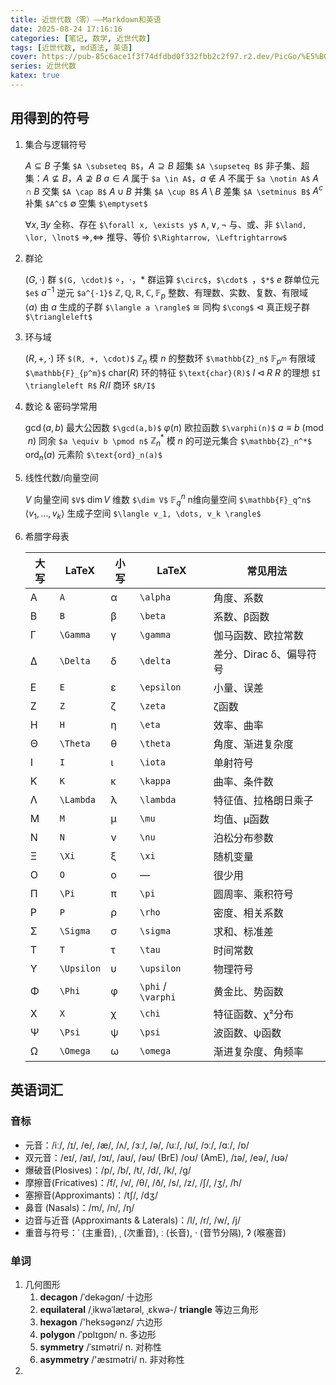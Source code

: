 ```yaml
---
title: 近世代数（零）——Markdown和英语
date: 2025-08-24 17:16:16
categories: [笔记, 数学, 近世代数]
tags: [近世代数, md语法, 英语]
cover: https://pub-85c6ace1f3f74dfdbd0f332fbb2c2f97.r2.dev/PicGo/%E5%B0%8F%E7%8B%97%E7%8B%97.jpg
series: 近世代数
katex: true
---
```


## 用得到的符号

1. 集合与逻辑符号

    $A \subseteq B$   子集  `$A \subseteq B$`，$A \supseteq B$   超集  `$A \supseteq B$`
    非子集、超集：$A \not\subseteq B$，$A \not\supseteq B$
    $a \in A$         属于  `$a \in A$`，$a \notin A$         不属于  `$a \notin A$`
    $A \cap B$         交集  `$A \cap B$`
    $A \cup B$         并集  `$A \cup B$`
    $A \setminus B$    差集  `$A \setminus B$`
    $A^c$              补集  `$A^c$`
    $\emptyset$       空集  `$\emptyset$`

    $\forall x, \exists y$   全称、存在  `$\forall x, \exists y$`
    $\land, \lor, \lnot$  与、或、非  `$\land, \lor, \lnot$`
    $\Rightarrow, \Leftrightarrow$  推导、等价  `$\Rightarrow, \Leftrightarrow$`

2. 群论

    $(G, \cdot)$        群  `$(G, \cdot)$`
    $\circ$，$\cdot$，$*$ 群运算  `$\circ$`，`$\cdot$ `，`$*$`
    $e$                 群单位元  `$e$`
    $a^{-1}$            逆元  `$a^{-1}$`
    $\mathbb{Z}, \mathbb{Q}, \mathbb{R}, \mathbb{C}, \mathbb{F}_p$  整数、有理数、实数、复数、有限域  
    $\langle a \rangle$  由 $a$ 生成的子群  `$\langle a \rangle$`
    $\cong$             同构  `$\cong$`
    $\triangleleft$      真正规子群  `$\triangleleft$`

3. 环与域
    
    $(R, +, \cdot)$    环  `$(R, +, \cdot)$`
    $\mathbb{Z}_n$     模 $n$ 的整数环  `$\mathbb{Z}_n$`
    $\mathbb{F}_{p^m}$ 有限域  `$\mathbb{F}_{p^m}$`
    $\text{char}(R)$   环的特征  `$\text{char}(R)$`
    $I \triangleleft R$   $R$ 的理想  `$I \triangleleft R$`
    $R/I$              商环  `$R/I$`

4. 数论 & 密码学常用

    $\gcd(a,b)$       最大公因数  `$\gcd(a,b)$`
    $\varphi(n)$      欧拉函数  `$\varphi(n)$`
    $a \equiv b \pmod n$  同余  `$a \equiv b \pmod n$`
    $\mathbb{Z}_n^*$   模 $n$ 的可逆元集合  `$\mathbb{Z}_n^*$`
    $\text{ord}_n(a)$  元素阶  `$\text{ord}_n(a)$`

5. 线性代数/向量空间

    $V$ 向量空间  `$V$`
    $\dim V$ 维数  `$\dim V$`
    $\mathbb{F}_q^n$ n维向量空间  `$\mathbb{F}_q^n$`
    $\langle v_1, \dots, v_k \rangle$ 生成子空间  `$\langle v_1, \dots, v_k \rangle$`

6. 希腊字母表

    | 大写 | LaTeX      | 小写 | LaTeX              | 常见用法            |
    | -- | ---------- | -- | ------------------ | --------------- |
    | Α  | `A`        | α  | `\alpha`           | 角度、系数           |
    | Β  | `B`        | β  | `\beta`            | 系数、β函数          |
    | Γ  | `\Gamma`   | γ  | `\gamma`           | 伽马函数、欧拉常数       |
    | Δ  | `\Delta`   | δ  | `\delta`           | 差分、Dirac δ、偏导符号 |
    | Ε  | `E`        | ε  | `\epsilon`         | 小量、误差           |
    | Ζ  | `Z`        | ζ  | `\zeta`            | ζ函数             |
    | Η  | `H`        | η  | `\eta`             | 效率、曲率           |
    | Θ  | `\Theta`   | θ  | `\theta`           | 角度、渐进复杂度        |
    | Ι  | `I`        | ι  | `\iota`            | 单射符号            |
    | Κ  | `K`        | κ  | `\kappa`           | 曲率、条件数          |
    | Λ  | `\Lambda`  | λ  | `\lambda`          | 特征值、拉格朗日乘子      |
    | Μ  | `M`        | μ  | `\mu`              | 均值、μ函数          |
    | Ν  | `N`        | ν  | `\nu`              | 泊松分布参数          |
    | Ξ  | `\Xi`      | ξ  | `\xi`              | 随机变量            |
    | Ο  | `O`        | ο  | —                  | 很少用             |
    | Π  | `\Pi`      | π  | `\pi`              | 圆周率、乘积符号        |
    | Ρ  | `P`        | ρ  | `\rho`             | 密度、相关系数         |
    | Σ  | `\Sigma`   | σ  | `\sigma`           | 求和、标准差          |
    | Τ  | `T`        | τ  | `\tau`             | 时间常数            |
    | Υ  | `\Upsilon` | υ  | `\upsilon`         | 物理符号            |
    | Φ  | `\Phi`     | φ  | `\phi` / `\varphi` | 黄金比、势函数         |
    | Χ  | `X`        | χ  | `\chi`             | 特征函数、χ²分布       |
    | Ψ  | `\Psi`     | ψ  | `\psi`             | 波函数、ψ函数         |
    | Ω  | `\Omega`   | ω  | `\omega`           | 渐进复杂度、角频率       |

## 英语词汇

### 音标

* 元音：/iː/, /ɪ/, /e/, /æ/, /ʌ/, /ɜː/, /ə/, /uː/, /ʊ/, /ɔː/, /ɑː/, /ɒ/
* 双元音：/eɪ/, /aɪ/, /ɔɪ/, /aʊ/, /əʊ/ (BrE) /oʊ/ (AmE), /ɪə/, /eə/, /ʊə/
* 爆破音(Plosives)：/p/, /b/, /t/, /d/, /k/, /g/
* 摩擦音(Fricatives)：/f/, /v/, /θ/, /ð/, /s/, /z/, /ʃ/, /ʒ/, /h/
* 塞擦音(Approximants)：/tʃ/, /dʒ/
* 鼻音 (Nasals)：/m/, /n/, /ŋ/
* 边音与近音 (Approximants & Laterals)：/l/, /r/, /w/, /j/
* 重音与符号：ˈ (主重音), ˌ (次重音), ː (长音), · (音节分隔), ʔ (喉塞音)

### 单词

1. 几何图形
   1. **decagon** /ˈdekəgɑn/ 十边形
   2. **equilateral** /ˌikwəˈlætərəl, ˌɛkwə-/ **triangle** 等边三角形
   3. **hexagon** /'heksəɡənz/ 六边形
   4. **polygon** /ˈpɒlɪɡɒn/ n. 多边形
   5. **symmetry** /ˈsɪmətri/ n. 对称性
   6. **asymmetry** /'æsɪmətri/ n. 非对称性
2. 